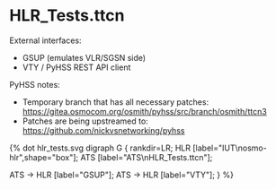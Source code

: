 # HLR_Tests.ttcn

External interfaces:
* GSUP (emulates VLR/SGSN side)
* VTY / PyHSS REST API client

PyHSS notes:
* Temporary branch that has all necessary patches:
  https://gitea.osmocom.org/osmith/pyhss/src/branch/osmith/ttcn3
* Patches are being upstreamed to:
  https://github.com/nickvsnetworking/pyhss

{% dot hlr_tests.svg
digraph G {
  rankdir=LR;
  HLR [label="IUT\nosmo-hlr",shape="box"];
  ATS [label="ATS\nHLR_Tests.ttcn"];

  ATS -> HLR [label="GSUP"];
  ATS -> HLR [label="VTY"];
}
%}
